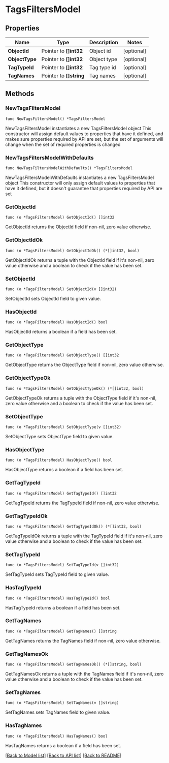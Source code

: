 # TagsFiltersModel

## Properties

Name | Type | Description | Notes
------------ | ------------- | ------------- | -------------
**ObjectId** | Pointer to **[]int32** | Object id | [optional] 
**ObjectType** | Pointer to **[]int32** | Object type | [optional] 
**TagTypeId** | Pointer to **[]int32** | Tag type id | [optional] 
**TagNames** | Pointer to **[]string** | Tag names | [optional] 

## Methods

### NewTagsFiltersModel

`func NewTagsFiltersModel() *TagsFiltersModel`

NewTagsFiltersModel instantiates a new TagsFiltersModel object
This constructor will assign default values to properties that have it defined,
and makes sure properties required by API are set, but the set of arguments
will change when the set of required properties is changed

### NewTagsFiltersModelWithDefaults

`func NewTagsFiltersModelWithDefaults() *TagsFiltersModel`

NewTagsFiltersModelWithDefaults instantiates a new TagsFiltersModel object
This constructor will only assign default values to properties that have it defined,
but it doesn't guarantee that properties required by API are set

### GetObjectId

`func (o *TagsFiltersModel) GetObjectId() []int32`

GetObjectId returns the ObjectId field if non-nil, zero value otherwise.

### GetObjectIdOk

`func (o *TagsFiltersModel) GetObjectIdOk() (*[]int32, bool)`

GetObjectIdOk returns a tuple with the ObjectId field if it's non-nil, zero value otherwise
and a boolean to check if the value has been set.

### SetObjectId

`func (o *TagsFiltersModel) SetObjectId(v []int32)`

SetObjectId sets ObjectId field to given value.

### HasObjectId

`func (o *TagsFiltersModel) HasObjectId() bool`

HasObjectId returns a boolean if a field has been set.

### GetObjectType

`func (o *TagsFiltersModel) GetObjectType() []int32`

GetObjectType returns the ObjectType field if non-nil, zero value otherwise.

### GetObjectTypeOk

`func (o *TagsFiltersModel) GetObjectTypeOk() (*[]int32, bool)`

GetObjectTypeOk returns a tuple with the ObjectType field if it's non-nil, zero value otherwise
and a boolean to check if the value has been set.

### SetObjectType

`func (o *TagsFiltersModel) SetObjectType(v []int32)`

SetObjectType sets ObjectType field to given value.

### HasObjectType

`func (o *TagsFiltersModel) HasObjectType() bool`

HasObjectType returns a boolean if a field has been set.

### GetTagTypeId

`func (o *TagsFiltersModel) GetTagTypeId() []int32`

GetTagTypeId returns the TagTypeId field if non-nil, zero value otherwise.

### GetTagTypeIdOk

`func (o *TagsFiltersModel) GetTagTypeIdOk() (*[]int32, bool)`

GetTagTypeIdOk returns a tuple with the TagTypeId field if it's non-nil, zero value otherwise
and a boolean to check if the value has been set.

### SetTagTypeId

`func (o *TagsFiltersModel) SetTagTypeId(v []int32)`

SetTagTypeId sets TagTypeId field to given value.

### HasTagTypeId

`func (o *TagsFiltersModel) HasTagTypeId() bool`

HasTagTypeId returns a boolean if a field has been set.

### GetTagNames

`func (o *TagsFiltersModel) GetTagNames() []string`

GetTagNames returns the TagNames field if non-nil, zero value otherwise.

### GetTagNamesOk

`func (o *TagsFiltersModel) GetTagNamesOk() (*[]string, bool)`

GetTagNamesOk returns a tuple with the TagNames field if it's non-nil, zero value otherwise
and a boolean to check if the value has been set.

### SetTagNames

`func (o *TagsFiltersModel) SetTagNames(v []string)`

SetTagNames sets TagNames field to given value.

### HasTagNames

`func (o *TagsFiltersModel) HasTagNames() bool`

HasTagNames returns a boolean if a field has been set.


[[Back to Model list]](../README.md#documentation-for-models) [[Back to API list]](../README.md#documentation-for-api-endpoints) [[Back to README]](../README.md)


